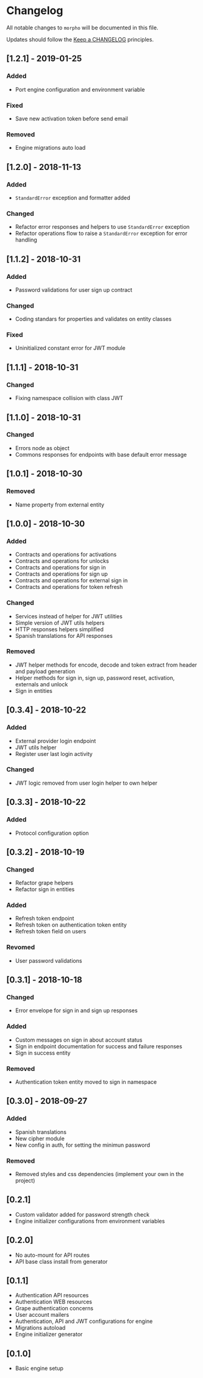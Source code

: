 # Changelog

All notable changes to `morpho` will be documented in this file.

Updates should follow the [Keep a CHANGELOG](http://keepachangelog.com/) principles.

## [1.2.1] - 2019-01-25

### Added

- Port engine configuration and environment variable

### Fixed

- Save new activation token before send email

### Removed

- Engine migrations auto load

## [1.2.0] - 2018-11-13

### Added

- `StandardError` exception and formatter added

### Changed

- Refactor error responses and helpers to use `StandardError` exception
- Refactor operations flow to raise a `StandardError` exception for error handling

## [1.1.2] - 2018-10-31

### Added

- Password validations for user sign up contract

### Changed

- Coding standars for properties and validates on entity classes

### Fixed

- Uninitialized constant error for JWT module

## [1.1.1] - 2018-10-31

### Changed

- Fixing namespace collision with class JWT

## [1.1.0] - 2018-10-31

### Changed

- Errors node as object
- Commons responses for endpoints with base default error message

## [1.0.1] - 2018-10-30

### Removed

- Name property from external entity

## [1.0.0] - 2018-10-30

### Added

- Contracts and operations for activations
- Contracts and operations for unlocks
- Contracts and operations for sign in
- Contracts and operations for sign up
- Contracts and operations for external sign in
- Contracts and operations for token refresh

### Changed

- Services instead of helper for JWT utilities
- Simple version of JWT utils helpers
- HTTP responses helpers simplified
- Spanish translations for API responses

### Removed

- JWT helper methods for encode, decode and token extract from header and payload generation
- Helper methods for sign in, sign up, password reset, activation, externals and unlock
- Sign in entities

## [0.3.4] - 2018-10-22

### Added

- External provider login endpoint
- JWT utils helper
- Register user last login activity

### Changed

- JWT logic removed from user login helper to own helper

## [0.3.3] - 2018-10-22

### Added

- Protocol configuration option

## [0.3.2] - 2018-10-19

### Changed

- Refactor grape helpers
- Refactor sign in entities

### Added

- Refresh token endpoint
- Refresh token on authentication token entity
- Refresh token field on users

### Revomed

- User password validations

## [0.3.1] - 2018-10-18

### Changed

- Error envelope for sign in and sign up responses

### Added

- Custom messages on sign in about account status
- Sign in endpoint documentation for success and failure responses
- Sign in success entity

### Removed

- Authentication token entity moved to sign in namespace

## [0.3.0] - 2018-09-27

### Added

- Spanish translations
- New cipher module
- New config in auth, for setting the minimun password

### Removed

- Removed styles and css dependencies (implement your own in the project)

## [0.2.1]
- Custom validator added for password strength check
- Engine initializer configurations from environment variables

## [0.2.0]
- No auto-mount for API routes
- API base class install from generator

## [0.1.1]
- Authentication API resources
- Authentication WEB resources
- Grape authentication concerns
- User account mailers
- Authentication, API and JWT configurations for engine
- Migrations autoload
- Engine initializer generator

## [0.1.0]
- Basic engine setup
